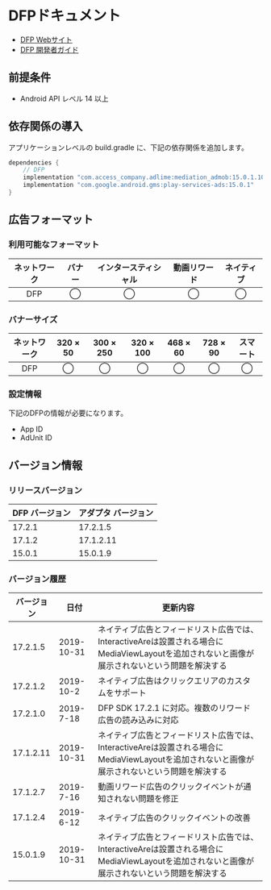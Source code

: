 # DFPドキュメント
- [DFP Webサイト](https://developers.google.cn/ad-manager)
- [DFP 開発者ガイド](https://developers.google.cn/ad-manager/mobile-ads-sdk/android/quick-start)

## 前提条件
- Android API レベル 14 以上

## 依存関係の導入
アプリケーションレベルの build.gradle に、下記の依存関係を追加します。

```java
dependencies {
    // DFP
    implementation "com.access_company.adlime:mediation_admob:15.0.1.10"
    implementation "com.google.android.gms:play-services-ads:15.0.1"
}
```

## 広告フォーマット

### 利用可能なフォーマット
|ネットワーク |バナー|インタースティシャル|動画リワード|ネイティブ|
|:------:|:----:|:----------:|:------:|:----:|
|DFP     |◯     | ◯          |◯       |◯     |

### バナーサイズ
|ネットワーク|320 × 50  |300 × 250 |320 × 100 |468 × 60 |728 × 90 |スマート |
|:-----:|:------:|:------:|:------:|:-----:|:-----:|:----:|
|DFP    |◯       |◯       |◯       |◯      |◯      |◯     |

### 設定情報
下記のDFPの情報が必要になります。  
- App ID  
- AdUnit ID

## バージョン情報

### リリースバージョン
| DFP バージョン | アダプタ バージョン|
|:-------------|:----------------|
| 17.2.1       | 17.2.1.5        |
| 17.1.2       | 17.1.2.11       |
| 15.0.1       | 15.0.1.9        |

### バージョン履歴
| バージョン   | 日付        | 更新内容                   |
|------------|------------|--------------------------------- |
| 17.2.1.5   | 2019-10-31 |ネイティブ広告とフィードリスト広告では、InteractiveAreは設置される場合にMediaViewLayoutを追加されないと画像が展示されないという問題を解決する|
| 17.2.1.2   | 2019-10-2  |ネイティブ広告はクリックエリアのカスタムをサポート|
| 17.2.1.0   | 2019-7-18  |DFP SDK 17.2.1 に対応。複数のリワード広告の読み込みに対応|
| 17.1.2.11  | 2019-10-31 |ネイティブ広告とフィードリスト広告では、InteractiveAreは設置される場合にMediaViewLayoutを追加されないと画像が展示されないという問題を解決する|
| 17.1.2.7   | 2019-7-16  |動画リワード広告のクリックイベントが通知されない問題を修正|
| 17.1.2.4   | 2019-6-12  |ネイティブ広告のクリックイベントの改善|
| 15.0.1.9   | 2019-10-31 |ネイティブ広告とフィードリスト広告では、InteractiveAreは設置される場合にMediaViewLayoutを追加されないと画像が展示されないという問題を解決する|